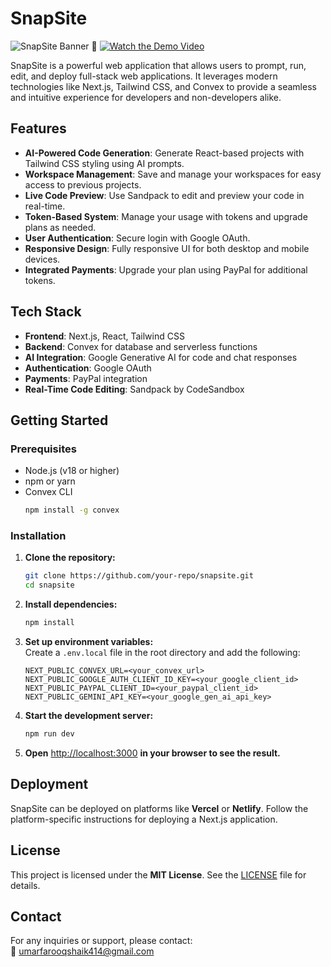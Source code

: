 # SnapSite

![SnapSite Banner](https://drive.google.com/uc?export=view&id=1LzlTzGBhKC7xwqmKMJr_Rlzaw5tSNHtz)
🎥 [![Watch the Demo Video](public/thumbnail.png)](https://drive.google.com/file/d/1FQMUe2VaoyTS8RJr1djsZy7Y5LLVe1Cy/view?usp=drivesdk)

SnapSite is a powerful web application that allows users to prompt, run, edit, and deploy full-stack web applications. It leverages modern technologies like Next.js, Tailwind CSS, and Convex to provide a seamless and intuitive experience for developers and non-developers alike.

## Features

- **AI-Powered Code Generation**: Generate React-based projects with Tailwind CSS styling using AI prompts.
- **Workspace Management**: Save and manage your workspaces for easy access to previous projects.
- **Live Code Preview**: Use Sandpack to edit and preview your code in real-time.
- **Token-Based System**: Manage your usage with tokens and upgrade plans as needed.
- **User Authentication**: Secure login with Google OAuth.
- **Responsive Design**: Fully responsive UI for both desktop and mobile devices.
- **Integrated Payments**: Upgrade your plan using PayPal for additional tokens.

## Tech Stack

- **Frontend**: Next.js, React, Tailwind CSS
- **Backend**: Convex for database and serverless functions
- **AI Integration**: Google Generative AI for code and chat responses
- **Authentication**: Google OAuth
- **Payments**: PayPal integration
- **Real-Time Code Editing**: Sandpack by CodeSandbox



## Getting Started

### Prerequisites

- Node.js (v18 or higher)
- npm or yarn
- Convex CLI  
  ```bash
  npm install -g convex
  ```

### Installation

1. **Clone the repository:**
   ```bash
   git clone https://github.com/your-repo/snapsite.git
   cd snapsite
   ```

2. **Install dependencies:**
   ```bash
   npm install
   ```

3. **Set up environment variables:**  
   Create a `.env.local` file in the root directory and add the following:
   ```env
   NEXT_PUBLIC_CONVEX_URL=<your_convex_url>
   NEXT_PUBLIC_GOOGLE_AUTH_CLIENT_ID_KEY=<your_google_client_id>
   NEXT_PUBLIC_PAYPAL_CLIENT_ID=<your_paypal_client_id>
   NEXT_PUBLIC_GEMINI_API_KEY=<your_google_gen_ai_api_key>
   ```

4. **Start the development server:**
   ```bash
   npm run dev
   ```

5. **Open** [http://localhost:3000](http://localhost:3000) **in your browser to see the result.**

## Deployment

SnapSite can be deployed on platforms like **Vercel** or **Netlify**. Follow the platform-specific instructions for deploying a Next.js application.

## License

This project is licensed under the **MIT License**. See the [LICENSE](./LICENSE) file for details.

## Contact

For any inquiries or support, please contact:  
📧 [umarfarooqshaik414@gmail.com](mailto:umarfarooqshaik414@gmail.com)
